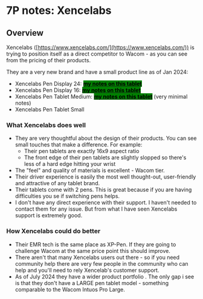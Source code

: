 # 7P notes: Xencelabs

## Overview

Xencelabs ([https://www.xencelabs.com/](https://www.xencelabs.com/)) is trying to position itself as a direct competitor to Wacom - as you can see from the pricing of their products.

They are a very new brand and have a small product line as of Jan 2024:

* Xencelabs Pen Display 24: [<mark style="background-color:green;">**my notes on this tablet**</mark>](../product-info/xencelabs/7p-notes-xencelabs-lph2412u-a.md)
* Xencelabs Pen Display 16: [<mark style="background-color:green;">**my notes on this tablet**</mark>](../product-info/xencelabs/7p-notes-xencelabs-lph1612u-a.md)
* Xencelabs Pen Tablet Medium: [<mark style="background-color:green;">**my notes on this tablet**</mark>](../product-info/xencelabs/7p-notes-xencelabs-bph1212w-a.md)  (very minimal notes)
* Xencelabs Pen Tablet Small

### What Xencelabs does well

* They are very thoughtful about the design of their products. You can see small touches that make a difference. For example:
  * Their pen tablets are exactly 16x9 aspect ratio
  * The front edge of their pen tablets are slightly slopped so there's less of a hard edge hitting your wrist
* The "feel" and quality of materials is excellent - Wacom tier.
* Their driver experience is easily the most well thought-out, user-friendly and attractive of any tablet brand.
* Their tablets come with 2 pens. This is great because if you are having difficulties you se if switching pens helps.
* I don't have any direct experience with their support. I haven't needed to contact them for any issue. But from what I have seen Xencelabs support is extremely good.

### How Xencelabs could do better

* Their EMR tech is the same place as XP-Pen. If they are going to challenge Wacom at the same price point this should improve.&#x20;
* There aren't that many Xencelabs users out there - so if you need community help there are very few people in the community who can help and you'll need to rely Xencelab's customer support.
* As of July 2024 they have a wider product portfolio . The only gap i see is that they don't have a LARGE pen tablet model - something comparable to the Wacom Intuos Pro Large.

